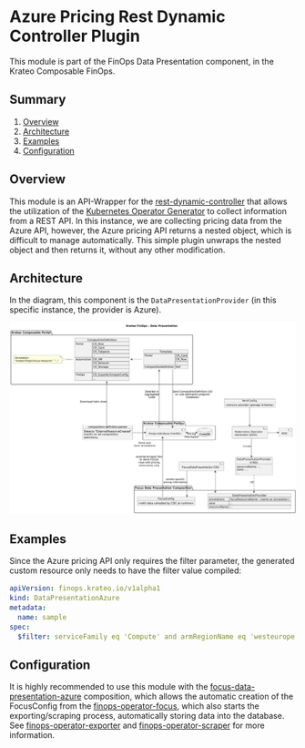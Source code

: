 # Azure Pricing Rest Dynamic Controller Plugin
This module is part of the FinOps Data Presentation component, in the Krateo Composable FinOps.

## Summary

1. [Overview](#overview)
2. [Architecture](#architecture)
3. [Examples](#examples)
4. [Configuration](#configuration)

## Overview
This module is an API-Wrapper for the [rest-dynamic-controller](https://github.com/krateoplatformops/rest-dynamic-controller) that allows the utilization of the [Kubernetes Operator Generator](https://github.com/krateoplatformops/oasgen-provider/) to collect information from a REST API. In this instance, we are collecting pricing data from the Azure API, however, the Azure pricing API returns a nested object, which is difficult to manage automatically. This simple plugin unwraps the nested object and then returns it, without any other modification.

## Architecture
In the diagram, this component is the `DataPresentationProvider` (in this specific instance, the provider is Azure).

![FinOps Composition Definition Parser](_diagrams/architecture.png)

## Examples
Since the Azure pricing API only requires the filter parameter, the generated custom resource only needs to have the filter value compiled:
```yaml
apiVersion: finops.krateo.io/v1alpha1
kind: DataPresentationAzure
metadata:
  name: sample
spec:
  $filter: serviceFamily eq 'Compute' and armRegionName eq 'westeurope' and skuId eq 'DZH318Z08NRP/001B' and type eq 'Consumption'
```

## Configuration
It is highly recommended to use this module with the [focus-data-presentation-azure](https://github.com/krateoplatformops/focus-data-presentation-azure) composition, which allows the automatic creation of the FocusConfig from the [finops-operator-focus](https://github.com/krateoplatformops/finops-operator-focus), which also starts the exporting/scraping process, automatically storing data into the database. See [finops-operator-exporter](https://github.com/krateoplatformops/finops-operator-exporter) and [finops-operator-scraper](https://github.com/krateoplatformops/finops-operator-scraper) for more information.